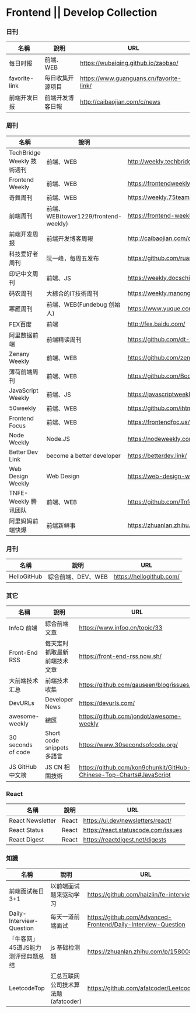 # Frontend || Develop Collection

### 日刊
|名稱|說明|URL|
|--|--|--|
|每日时报|前端、WEB|https://wubaiqing.github.io/zaobao/|
|favorite-link|每日收集开源项目|https://www.guanguans.cn/favorite-link/|
|前端开发日报|前端开发博客日報|http://caibaojian.com/c/news|
### 周刊
|名稱|說明|URL|
|--|--|--|
|TechBridge Weekly 技術週刊|前端、WEB|http://weekly.techbridge.cc/|
|Frontend Weekly|前端、WEB|https://frontendweekly.co/|
|奇舞周刊|前端、WEB|https://weekly.75team.com/|
|前端周刊|前端、WEB(tower1229/frontend-weekly)|https://frontend-weekly.com/|
|前端开发周报|前端开发博客周報|http://caibaojian.com/c/weekly|
|科技爱好者周刊|阮一峰，每周五发布|https://github.com/ruanyf/weekly|
|印记中文周刊|前端、JS|https://weekly.docschina.org/javascript/|
|码农周刊|大綜合的IT技術周刊|https://weekly.manong.io/issues/|
|寒雁周刊|前端、WEB(Fundebug 创始人)|https://www.yuque.com/kiwenlau/hanyan_weekly|
|FEX百度|前端|http://fex.baidu.com/|
|阿里数据前端|前端精读周刊|https://github.com/dt-fe/weekly|
|Zenany Weekly|前端、WEB|https://github.com/zenany/weekly|
|薄荷前端周刊|前端、WEB|https://github.com/BooheeFE/weekly|
|JavaScript Weekly|前端、JS|https://javascriptweekly.com/issues|
|50weekly|前端、WEB|https://github.com/ihtml5/50weekly|
|Frontend Focus|前端、WEB|https://frontendfoc.us/issues/449|
|Node Weekly|Node.JS|https://nodeweekly.com/issues|
|Better Dev Link|become a better developer|https://betterdev.link/|
|Web Design Weekly|Web Design|https://web-design-weekly.com/|
|TNFE-Weekly 腾讯团队|前端、WEB|https://github.com/Tnfe/TNFE-Weekly|
|阿里妈妈前端快爆|前端新鲜事|https://zhuanlan.zhihu.com/mm-fe|

### 月刊
|名稱|說明|URL|
|--|--|--|
|HelloGitHub|綜合前端、DEV、WEB|https://hellogithub.com/|

### 其它
|名稱|說明|URL|
|--|--|--|
|InfoQ 前端|綜合前端文章|https://www.infoq.cn/topic/33|
|Front-End RSS|每天定时抓取最新前端技术文章|https://front-end-rss.now.sh/|
|大前端技术汇总|前端技术收集|https://github.com/gauseen/blog/issues/4|
|DevURLs|Developer News|https://devurls.com/|
|awesome-weekly|總匯|https://github.com/jondot/awesome-weekly|
|30 seconds of code|Short code snippets 多語言|https://www.30secondsofcode.org/|
|JS GitHub 中文榜|JS CN 相關技術|https://github.com/kon9chunkit/GitHub-Chinese-Top-Charts#JavaScript|

### React
|名稱|說明|URL|
|--|--|--|
|React Newsletter|React|https://ui.dev/newsletters/react/|
|React Status|React|https://react.statuscode.com/issues|
|React Digest|React|https://reactdigest.net/digests|

### 知識
|名稱|說明|URL|
|--|--|--|
|前端面试每日3+1|以前端面试题来驱动学习|https://github.com/haizlin/fe-interview|
|Daily-Interview-Question|每天一道前端面试|https://github.com/Advanced-Frontend/Daily-Interview-Question|
|「牛客网」45道JS能力测评经典题总结|js 基础检测题|https://zhuanlan.zhihu.com/p/158008493|
|LeetcodeTop|汇总互联网公司技术算法题(afatcoder)|https://github.com/afatcoder/LeetcodeTop|
